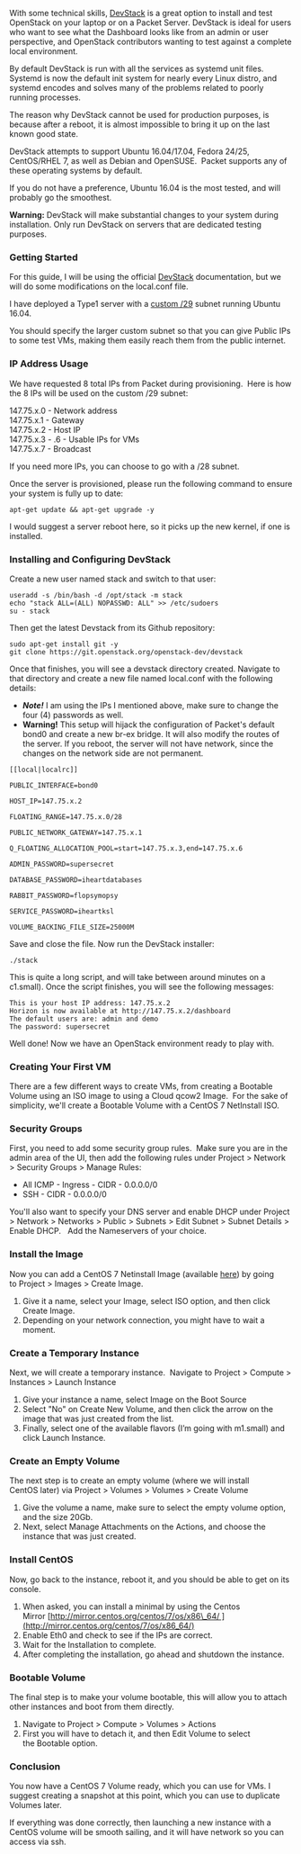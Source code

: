 <!-- <meta>
{
    "title":"OpenStack DevStack",
    "description":"Testing OpenStack using DevStack",
    "tag":["DevStack", "OpenStack"],
    "seo-title": "NVMe Flash Drives - Packet Technical Guides",
    "seo-description": "OpenStack DevStack - Packet Technical Guides",
    "og-title": "OpenStack DevStack",
    "og-description":"Testing OpenStack using DevStack"
}
</meta> -->

With some technical skills, [DevStack](https://docs.openstack.org/devstack/latest/) is a great option to install and test OpenStack on your laptop or on a Packet Server. DevStack is ideal for users who want to see what the Dashboard looks like from an admin or user perspective, and OpenStack contributors wanting to test against a complete local environment.

By default DevStack is run with all the services as systemd unit files. Systemd is now the default init system for nearly every Linux distro, and systemd encodes and solves many of the problems related to poorly running processes.

The reason why DevStack cannot be used for production purposes, is because after a reboot, it is almost impossible to bring it up on the last known good state. 

DevStack attempts to support Ubuntu 16.04/17.04, Fedora 24/25, CentOS/RHEL 7, as well as Debian and OpenSUSE.  Packet supports any of these operating systems by default. 

If you do not have a preference, Ubuntu 16.04 is the most tested, and will probably go the smoothest.

**Warning:** DevStack will make substantial changes to your system during installation. Only run DevStack on servers that are dedicated testing purposes.

### Getting Started

For this guide, I will be using the official [DevStack](https://docs.openstack.org/devstack/latest/guides/single-machine.html) documentation, but we will do some modifications on the local.conf file.

I have deployed a Type1 server with a [custom /29](https://www.packet.com/developers/docs/network/basic/standard-ips) subnet running Ubuntu 16.04.

You should specify the larger custom subnet so that you can give Public IPs to some test VMs, making them easily reach them from the public internet.

### IP Address Usage

We have requested 8 total IPs from Packet during provisioning.  Here is how the 8 IPs will be used on the custom /29 subnet:

147.75.x.0 - Network address  
147.75.x.1 - Gateway  
147.75.x.2 - Host IP  
147.75.x.3 - .6 - Usable IPs for VMs  
147.75.x.7 - Broadcast

If you need more IPs, you can choose to go with a /28 subnet.

Once the server is provisioned, please run the following command to ensure your system is fully up to date:
```
apt-get update && apt-get upgrade -y 
```
I would suggest a server reboot here, so it picks up the new kernel, if one is installed.

### Installing and Configuring DevStack

Create a new user named stack and switch to that user:
```
useradd -s /bin/bash -d /opt/stack -m stack
echo "stack ALL=(ALL) NOPASSWD: ALL" >> /etc/sudoers
su - stack
```
Then get the latest Devstack from its Github repository:
```
sudo apt-get install git -y
git clone https://git.openstack.org/openstack-dev/devstack 
```
Once that finishes, you will see a devstack directory created. Navigate to that directory and create a new file named local.conf with the following details: 

*   **_Note!_** I am using the IPs I mentioned above, make sure to change the four (4) passwords as well. 
*   **Warning!** This setup will hijack the configuration of Packet's default bond0 and create a new br-ex bridge. It will also modify the routes of the server. If you reboot, the server will not have network, since the changes on the network side are not permanent.
```
[[local|localrc]]

PUBLIC_INTERFACE=bond0

HOST_IP=147.75.x.2

FLOATING_RANGE=147.75.x.0/28

PUBLIC_NETWORK_GATEWAY=147.75.x.1

Q_FLOATING_ALLOCATION_POOL=start=147.75.x.3,end=147.75.x.6

ADMIN_PASSWORD=supersecret

DATABASE_PASSWORD=iheartdatabases

RABBIT_PASSWORD=flopsymopsy

SERVICE_PASSWORD=iheartksl

VOLUME_BACKING_FILE_SIZE=25000M
```
Save and close the file. Now run the DevStack installer:
```
./stack
```
This is quite a long script, and will take between around minutes on a c1.small). Once the script finishes, you will see the following messages:
```
This is your host IP address: 147.75.x.2
Horizon is now available at http://147.75.x.2/dashboard
The default users are: admin and demo
The password: supersecret
```
Well done! Now we have an OpenStack environment ready to play with.

### Creating Your First VM

There are a few different ways to create VMs, from creating a Bootable Volume using an ISO image to using a Cloud qcow2 Image.  For the sake of simplicity, we'll create a Bootable Volume with a CentOS 7 NetInstall ISO. 

### Security Groups

First, you need to add some security group rules.  Make sure you are in the admin area of the UI, then add the following rules under Project > Network > Security Groups > Manage Rules:

*   All ICMP - Ingress - CIDR - 0.0.0.0/0
*   SSH - CIDR - 0.0.0.0/0

You'll also want to specify your DNS server and enable DHCP under Project > Network > Networks > Public > Subnets > Edit Subnet > Subnet Details > Enable DHCP.   Add the Nameservers of your choice.

### Install the Image

Now you can add a CentOS 7 Netinstall Image (available [here](http://isoredirect.centos.org/centos/7/isos/x86_64/)) by going to Project > Images > Create Image.

1.  Give it a name, select your Image, select ISO option, and then click Create Image.
2.  Depending on your network connection, you might have to wait a moment.

### Create a Temporary Instance

Next, we will create a temporary instance.  Navigate to Project > Compute > Instances > Launch Instance

1.  Give your instance a name, select Image on the Boot Source
2.  Select "No" on Create New Volume, and then click the arrow on the image that was just created from the list.
3.  Finally, select one of the available flavors (I’m going with m1.small) and click Launch Instance.

### Create an Empty Volume

The next step is to create an empty volume (where we will install CentOS later) via Project > Volumes > Volumes > Create Volume

1.  Give the volume a name, make sure to select the empty volume option, and the size 20Gb.
2.  Next, select Manage Attachments on the Actions, and choose the instance that was just created.

### Install CentOS

Now, go back to the instance, reboot it, and you should be able to get on its console.

1.  When asked, you can install a minimal by using the Centos Mirror [http://mirror.centos.org/centos/7/os/x86\_64/ ](http://mirror.centos.org/centos/7/os/x86_64/)
2.  Enable Eth0 and check to see if the IPs are correct.
3.  Wait for the Installation to complete.
4.  After completing the installation, go ahead and shutdown the instance.

### Bootable Volume

The final step is to make your volume bootable, this will allow you to attach other instances and boot from them directly.  

1.  Navigate to Project > Compute > Volumes > Actions
2.  First you will have to detach it, and then Edit Volume to select the Bootable option.

### Conclusion

You now have a CentOS 7 Volume ready, which you can use for VMs. I suggest creating a snapshot at this point, which you can use to duplicate Volumes later.  

If everything was done correctly, then launching a new instance with a CentOS volume will be smooth sailing, and it will have network so you can access via ssh.
